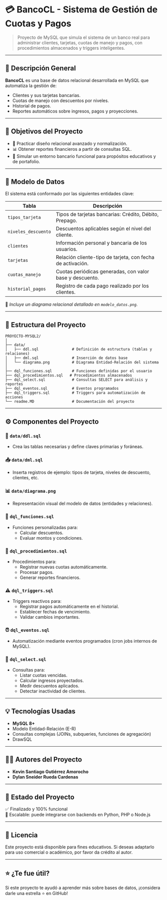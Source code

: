 # 💳 BancoCL - Sistema de Gestión de Cuotas y Pagos

> Proyecto de MySQL que simula el sistema de un banco real para administrar clientes, tarjetas, cuotas de manejo y pagos, con procedimientos almacenados y triggers inteligentes.

---

## 📘 Descripción General

**BancoCL** es una base de datos relacional desarrollada en MySQL que automatiza la gestión de:

- Clientes y sus tarjetas bancarias.
- Cuotas de manejo con descuentos por niveles.
- Historial de pagos.
- Reportes automáticos sobre ingresos, pagos y proyecciones.


---

## 🧠 Objetivos del Proyecto

- 📌 Practicar diseño relacional avanzado y normalización.
- 📊 Obtener reportes financieros a partir de consultas SQL.
- 🧪 Simular un entorno bancario funcional para propósitos educativos y de portafolio.

---

## 🧱 Modelo de Datos

El sistema está conformado por las siguientes entidades clave:

| Tabla               | Descripción                                                  |
|---------------------|--------------------------------------------------------------|
| `tipos_tarjeta`     | Tipos de tarjetas bancarias: Crédito, Débito, Prepago.       |
| `niveles_descuento` | Descuentos aplicables según el nivel del cliente.            |
| `clientes`          | Información personal y bancaria de los usuarios.             |
| `tarjetas`          | Relación cliente-tipo de tarjeta, con fecha de activación.   |
| `cuotas_manejo`     | Cuotas periódicas generadas, con valor base y descuento.     |
| `historial_pagos`   | Registro de cada pago realizado por los clientes.            |

📎 *Incluye un diagrama relacional detallado en `modelo_datos.png`.*

---


## 🧱 Estructura del Proyecto

```
PROYECTO-MYSQL2/
│
├── data/
│   ├── ddl.sql               # Definición de estructura (tablas y relaciones)
│   ├── dml.sql               # Inserción de datos base
│   └── diagrama.png          # Diagrama Entidad-Relación del sistema
│
├── dql_funciones.sql         # Funciones definidas por el usuario
├── dql_procedimientos.sql   # Procedimientos almacenados
├── dql_select.sql            # Consultas SELECT para análisis y reportes
├── dql_eventos.sql           # Eventos programados
├── dql_triggers.sql          # Triggers para automatización de acciones
└── readme.MD                 # Documentación del proyecto
```

---

## ⚙️ Componentes del Proyecto

### 📐 `data/ddl.sql`
- Crea las tablas necesarias y define claves primarias y foráneas.

### 📥 `data/dml.sql`
- Inserta registros de ejemplo: tipos de tarjeta, niveles de descuento, clientes, etc.

### 📊 `data/diagrama.png`
- Representación visual del modelo de datos (entidades y relaciones).

### 🧠 `dql_funciones.sql`
- Funciones personalizadas para:
  - Calcular descuentos.
  - Evaluar montos y condiciones.

### 🔁 `dql_procedimientos.sql`
- Procedimientos para:
  - Registrar nuevas cuotas automáticamente.
  - Procesar pagos.
  - Generar reportes financieros.

### ⚠️ `dql_triggers.sql`
- Triggers reactivos para:
  - Registrar pagos automáticamente en el historial.
  - Establecer fechas de vencimiento.
  - Validar cambios importantes.

### ⏰ `dql_eventos.sql`
- Automatización mediante eventos programados (cron jobs internos de MySQL).

### 📑 `dql_select.sql`
- Consultas para:
  - Listar cuotas vencidas.
  - Calcular ingresos proyectados.
  - Medir descuentos aplicados.
  - Detectar inactividad de clientes.

---


## 💡 Tecnologías Usadas

- **MySQL 8+**
- Modelo Entidad-Relación (E-R)
- Consultas complejas (JOINs, subqueries, funciones de agregación)
- DrawSQL

---

## 👨‍💻 Autores del Proyecto

- **Kevin Santiago Gutiérrez Amorocho**
- **Dylan Sneider Rueda Cardenas**

---

## 🏁 Estado del Proyecto

✅ Finalizado y 100% funcional  
🧩 Escalable: puede integrarse con backends en Python, PHP o Node.js  

---

## 📌 Licencia

Este proyecto está disponible para fines educativos. Si deseas adaptarlo para uso comercial o académico, por favor da crédito al autor.

---

## ⭐ ¿Te fue útil?

Si este proyecto te ayudó a aprender más sobre bases de datos, ¡considera darle una estrella ⭐ en GitHub!
```
